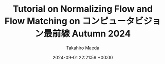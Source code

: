 ---
layout: post
title:  "Tutorial on Normalizing Flow and Flow Matching on コンピュータビジョン最前線 Autumn 2024"
date:   2024-09-01 22:21:59 +00:00
image: /images/2024CVFrontier_autumn.jpg
categories: article
author: "Takahiro Maeda"
authors: "<strong>Takahiro Maeda</strong> and Norimichi Ukita"
venue: "KYORITSU SHUPPAN"
---